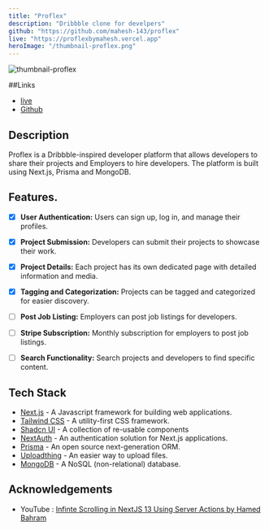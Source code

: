 ```yaml
---
title: "Proflex"
description: "Dribbble clone for develpers"
github: "https://github.com/mahesh-143/proflex"
live: "https://proflexbymahesh.vercel.app"
heroImage: "/thumbnail-proflex.png"
---
```


![thumbnail-proflex](/thumbnail-proflex.png)

##Links

- [live](https://proflexbymahesh.vercel.app/)
- [Github](https://github.com/mahesh-143/proflex)

## Description

Proflex is a Dribbble-inspired developer platform that allows developers to share their projects and Employers to hire developers. The platform is built using Next.js, Prisma and MongoDB.

## Features.

- [x] **User Authentication:** Users can sign up, log in, and manage their profiles.

- [x] **Project Submission:** Developers can submit their projects to showcase their work.

- [x] **Project Details:** Each project has its own dedicated page with detailed information and media.

- [x] **Tagging and Categorization:** Projects can be tagged and categorized for easier discovery.

- [ ] **Post Job Listing:** Employers can post job listings for developers.

- [ ] **Stripe Subscription:** Monthly subscription for employers to post job listings.

- [ ] **Search Functionality:** Search projects and developers to find specific content.

## Tech Stack

- [Next.js](https://nextjs.org/) - A Javascript framework for building web applications.
- [Tailwind CSS](https://tailwindcss.com/) - A utility-first CSS framework.
- [Shadcn UI](https://ui.shadcn.com/) - A collection of re-usable components
- [NextAuth](https://next-auth.js.org/) - An authentication solution for Next.js applications.
- [Prisma](https://www.prisma.io/) - An open source next-generation ORM.
- [Uploadthing](https://uploadthing.com/) - An easier way to upload files.
- [MongoDB](https://www.mongodb.com/) - A NoSQL (non-relational) database.

## Acknowledgements

- YouTube : [Infinte Scrolling in NextJS 13 Using Server Actions by Hamed Bahram](https://www.youtube.com/watch?v=IFYFezylQlI)
